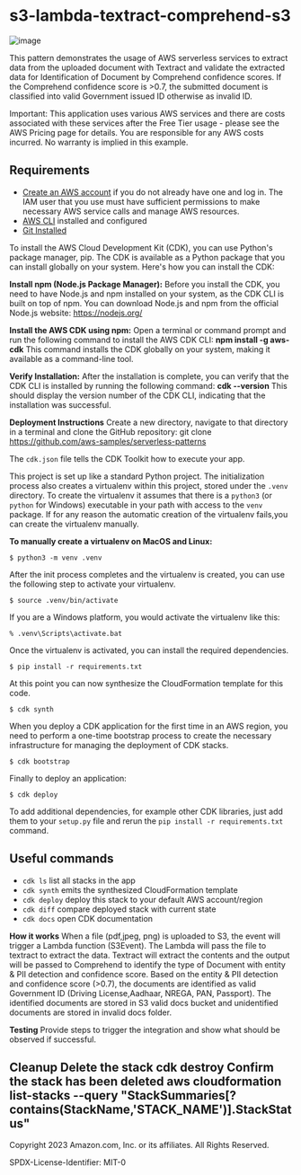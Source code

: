 # s3-lambda-textract-comprehend-s3
![image](https://github.com/paulkannan/New-serverless-pattern-s3-lambda-textract-comprehend-s3/assets/46925641/f5dbe7a8-a9ef-423a-bf39-8ca201107b19)

This pattern demonstrates the usage of AWS serverless services to extract data from the uploaded document with Textract and validate the extracted data for Identification of Document by Comprehend confidence scores. If the Comprehend confidence score is >0.7, the submitted document is classified into valid Government issued ID otherwise as invalid ID. 

Important: This application uses various AWS services and there are costs associated with these services after the Free Tier usage - please see the AWS Pricing page for details. You are responsible for any AWS costs incurred. No warranty is implied in this example.

## Requirements

* [Create an AWS account](https://portal.aws.amazon.com/gp/aws/developer/registration/index.html) if you do not already have one and log in. The IAM user that you use must have sufficient permissions to make necessary AWS service calls and manage AWS resources.
* [AWS CLI](https://docs.aws.amazon.com/cli/latest/userguide/install-cliv2.html) installed and configured
* [Git Installed](https://git-scm.com/book/en/v2/Getting-Started-Installing-Git)

To install the AWS Cloud Development Kit (CDK), you can use Python's package manager, pip. The CDK is available as a Python package that you can install globally on your system. Here's how you can install the CDK:

**Install npm (Node.js Package Manager):**
Before you install the CDK, you need to have Node.js and npm installed on your system, as the CDK CLI is built on top of npm. You can download Node.js and npm from the official Node.js website: https://nodejs.org/

**Install the AWS CDK using npm:**
Open a terminal or command prompt and run the following command to install the AWS CDK CLI: **npm install -g aws-cdk**
This command installs the CDK globally on your system, making it available as a command-line tool.

**Verify Installation:**
After the installation is complete, you can verify that the CDK CLI is installed by running the following command: **cdk --version**
This should display the version number of the CDK CLI, indicating that the installation was successful.

**Deployment Instructions**
Create a new directory, navigate to that directory in a terminal and clone the GitHub repository:
git clone https://github.com/aws-samples/serverless-patterns

The `cdk.json` file tells the CDK Toolkit how to execute your app.

This project is set up like a standard Python project.  The initialization process also creates a virtualenv within this project, stored under the `.venv`
directory.  To create the virtualenv it assumes that there is a `python3` (or `python` for Windows) executable in your path with access to the `venv`
package. If for any reason the automatic creation of the virtualenv fails,you can create the virtualenv manually.

**To manually create a virtualenv on MacOS and Linux:**

```
$ python3 -m venv .venv
```

After the init process completes and the virtualenv is created, you can use the following step to activate your virtualenv.

```
$ source .venv/bin/activate
```

If you are a Windows platform, you would activate the virtualenv like this:

```
% .venv\Scripts\activate.bat
```

Once the virtualenv is activated, you can install the required dependencies.

```
$ pip install -r requirements.txt
```

At this point you can now synthesize the CloudFormation template for this code.

```
$ cdk synth
```
When you deploy a CDK application for the first time in an AWS region, you need to perform a one-time bootstrap process to create the necessary infrastructure for managing the deployment of CDK stacks.

```
$ cdk bootstrap
```
Finally to deploy an application:
```
$ cdk deploy
```
To add additional dependencies, for example other CDK libraries, just add
them to your `setup.py` file and rerun the `pip install -r requirements.txt`
command.

## Useful commands

 * `cdk ls`          list all stacks in the app
 * `cdk synth`       emits the synthesized CloudFormation template
 * `cdk deploy`      deploy this stack to your default AWS account/region
 * `cdk diff`        compare deployed stack with current state
 * `cdk docs`        open CDK documentation

**How it works**
When a file (pdf,jpeg, png) is uploaded to S3, the event will trigger a Lambda function (S3Event). The Lambda will pass the file to textract to extract the data. Textract will extract the contents and the output will be passed to Comprehend to identify the type of Document with entity & PII detection and confidence score. Based on the entity & PII detection and confidence score (>0.7), the documents are identified as valid Government ID (Driving License,Aadhaar, NREGA, PAN, Passport). The identified documents are stored in S3 valid docs bucket and unidentified documents are stored in invalid docs folder.

**Testing**
Provide steps to trigger the integration and show what should be observed if successful.

**Cleanup**
Delete the stack
cdk destroy
Confirm the stack has been deleted
aws cloudformation list-stacks --query "StackSummaries[?contains(StackName,'STACK_NAME')].StackStatus"
----
Copyright 2023 Amazon.com, Inc. or its affiliates. All Rights Reserved.

SPDX-License-Identifier: MIT-0
